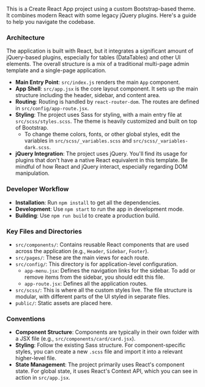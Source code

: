 This is a Create React App project using a custom Bootstrap-based theme. It combines modern React with some legacy jQuery plugins. Here's a guide to help you navigate the codebase.

### Architecture

The application is built with React, but it integrates a significant amount of jQuery-based plugins, especially for tables (DataTables) and other UI elements. The overall structure is a mix of a traditional multi-page admin template and a single-page application.

- **Main Entry Point**: `src/index.js` renders the main `App` component.
- **App Shell**: `src/app.jsx` is the core layout component. It sets up the main structure including the header, sidebar, and content area.
- **Routing**: Routing is handled by `react-router-dom`. The routes are defined in `src/config/app-route.jsx`.
- **Styling**: The project uses Sass for styling, with a main entry file at `src/scss/styles.scss`. The theme is heavily customized and built on top of Bootstrap.
  - To change theme colors, fonts, or other global styles, edit the variables in `src/scss/_variables.scss` and `src/scss/_variables-dark.scss`.
- **jQuery Integration**: The project uses jQuery. You'll find its usage for plugins that don't have a native React equivalent in this template. Be mindful of how React and jQuery interact, especially regarding DOM manipulation.

### Developer Workflow

- **Installation**: Run `npm install` to get all the dependencies.
- **Development**: Use `npm start` to run the app in development mode.
- **Building**: Use `npm run build` to create a production build.

### Key Files and Directories

- `src/components/`: Contains reusable React components that are used across the application (e.g., `Header`, `Sidebar`, `Footer`).
- `src/pages/`: These are the main views for each route.
- `src/config/`: This directory is for application-level configuration.
  - `app-menu.jsx`: Defines the navigation links for the sidebar. To add or remove items from the sidebar, you should edit this file.
  - `app-route.jsx`: Defines all the application routes.
- `src/scss/`: This is where all the custom styles live. The file structure is modular, with different parts of the UI styled in separate files.
- `public/`: Static assets are placed here.

### Conventions

- **Component Structure**: Components are typically in their own folder with a JSX file (e.g., `src/components/card/card.jsx`).
- **Styling**: Follow the existing Sass structure. For component-specific styles, you can create a new `.scss` file and import it into a relevant higher-level file.
- **State Management**: The project primarily uses React's component state. For global state, it uses React's Context API, which you can see in action in `src/app.jsx`.
